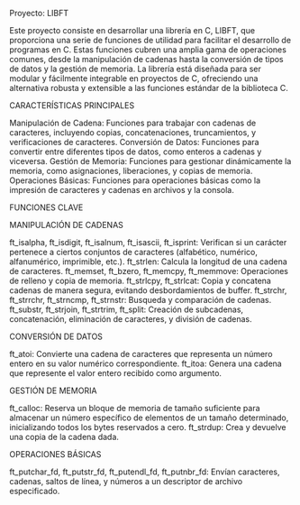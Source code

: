 Proyecto: LIBFT

Este proyecto consiste en desarrollar una librería en C, LIBFT, que proporciona una serie de funciones de utilidad para facilitar el desarrollo de programas en C. Estas funciones cubren una amplia gama de operaciones comunes, 
desde la manipulación de cadenas hasta la conversión de tipos de datos y la gestión de memoria. La librería está diseñada para ser modular y fácilmente integrable en proyectos de C, 
ofreciendo una alternativa robusta y extensible a las funciones estándar de la biblioteca C.

CARACTERÍSTICAS PRINCIPALES

Manipulación de Cadena: Funciones para trabajar con cadenas de caracteres, incluyendo copias, concatenaciones, truncamientos, y verificaciones de caracteres.
Conversión de Datos: Funciones para convertir entre diferentes tipos de datos, como enteros a cadenas y viceversa.
Gestión de Memoria: Funciones para gestionar dinámicamente la memoria, como asignaciones, liberaciones, y copias de memoria.
Operaciones Básicas: Funciones para operaciones básicas como la impresión de caracteres y cadenas en archivos y la consola.

FUNCIONES CLAVE

MANIPULACIÓN DE CADENAS

ft_isalpha, ft_isdigit, ft_isalnum, ft_isascii, ft_isprint: Verifican si un carácter pertenece a ciertos conjuntos de caracteres (alfabético, numérico, alfanumérico, imprimible, etc.).
ft_strlen: Calcula la longitud de una cadena de caracteres.
ft_memset, ft_bzero, ft_memcpy, ft_memmove: Operaciones de relleno y copia de memoria.
ft_strlcpy, ft_strlcat: Copia y concatena cadenas de manera segura, evitando desbordamientos de buffer.
ft_strchr, ft_strrchr, ft_strncmp, ft_strnstr: Busqueda y comparación de cadenas.
ft_substr, ft_strjoin, ft_strtrim, ft_split: Creación de subcadenas, concatenación, eliminación de caracteres, y división de cadenas.

CONVERSIÓN DE DATOS

ft_atoi: Convierte una cadena de caracteres que representa un número entero en su valor numérico correspondiente.
ft_itoa: Genera una cadena que represente el valor entero recibido como argumento.

GESTIÓN DE MEMORIA

ft_calloc: Reserva un bloque de memoria de tamaño suficiente para almacenar un número específico de elementos de un tamaño determinado, inicializando todos los bytes reservados a cero.
ft_strdup: Crea y devuelve una copia de la cadena dada.

OPERACIONES BÁSICAS

ft_putchar_fd, ft_putstr_fd, ft_putendl_fd, ft_putnbr_fd: Envían caracteres, cadenas, saltos de línea, y números a un descriptor de archivo especificado.
